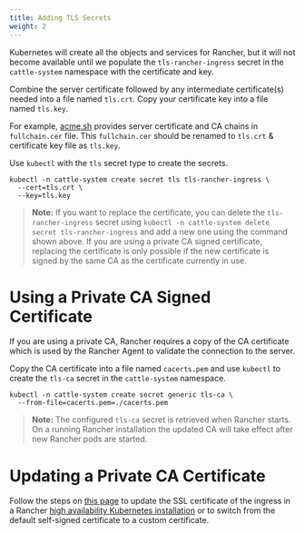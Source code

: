```yaml
---
title: Adding TLS Secrets
weight: 2
---
```


Kubernetes will create all the objects and services for Rancher, but it will not become available until we populate the `tls-rancher-ingress` secret in the `cattle-system` namespace with the certificate and key.

Combine the server certificate followed by any intermediate certificate(s) needed into a file named `tls.crt`. Copy your certificate key into a file named `tls.key`.

For example, [acme.sh](https://acme.sh) provides server certificate and CA chains in `fullchain.cer` file. 
This `fullchain.cer` should be renamed to `tls.crt` & certificate key file as `tls.key`.

Use `kubectl` with the `tls` secret type to create the secrets.

```
kubectl -n cattle-system create secret tls tls-rancher-ingress \
  --cert=tls.crt \
  --key=tls.key
```

> **Note:** If you want to replace the certificate, you can delete the `tls-rancher-ingress` secret using `kubectl -n cattle-system delete secret tls-rancher-ingress` and add a new one using the command shown above. If you are using a private CA signed certificate, replacing the certificate is only possible if the new certificate is signed by the same CA as the certificate currently in use.

# Using a Private CA Signed Certificate

If you are using a private CA, Rancher requires a copy of the CA certificate which is used by the Rancher Agent to validate the connection to the server.

Copy the CA certificate into a file named `cacerts.pem` and use `kubectl` to create the `tls-ca` secret in the `cattle-system` namespace.

```
kubectl -n cattle-system create secret generic tls-ca \
  --from-file=cacerts.pem=./cacerts.pem
```

> **Note:** The configured `tls-ca` secret is retrieved when Rancher starts. On a running Rancher installation the updated CA will take effect after new Rancher pods are started.

# Updating a Private CA Certificate

Follow the steps on [this page](https://rancher.com/docs/rancher/v2.x/en/installation/resources/update-ca-cert) to update the SSL certificate of the ingress in a Rancher [high availability Kubernetes installation](https://rancher.com/docs/rancher/v2.6/en/installation/install-rancher-on-k8s/) or to switch from the default self-signed certificate to a custom certificate.